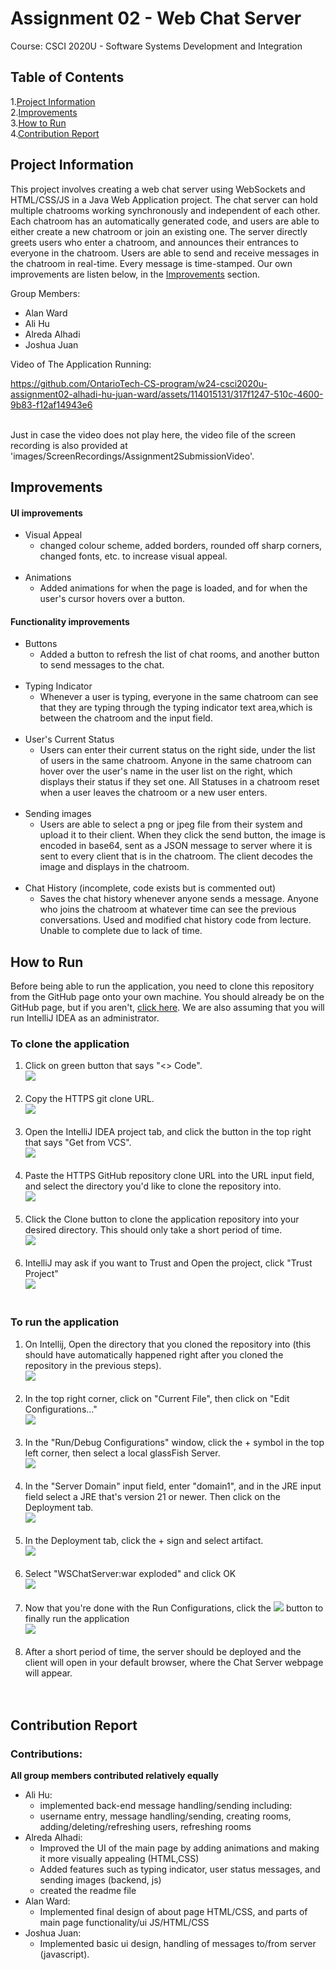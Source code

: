 # Assignment 02 -  Web Chat Server
Course:
CSCI 2020U - Software Systems Development and Integration

## Table of Contents
1.[Project Information](#project-information)<br>
2.[Improvements](#improvements)<br>
3.[How to Run](#how-to-run)<br>
4.[Contribution Report](#contribution-report)<br>

## Project Information


This project involves creating a web chat server using WebSockets and HTML/CSS/JS in a Java Web Application project. The chat server can hold multiple chatrooms working synchronously and independent of each other. Each chatroom has an automatically generated code, and users are able to either create a new chatroom or join an existing one. The server directly greets users who enter a chatroom, and announces their entrances to everyone in the chatroom. Users are able to send and receive messages in the chatroom in real-time. Every message is time-stamped. Our own improvements are listen below, in the [Improvements](#improvements) section.


Group Members:
- Alan Ward<br>
- Ali Hu<br>
- Alreda Alhadi<br>
- Joshua Juan<br>

Video of The Application Running:<br>

https://github.com/OntarioTech-CS-program/w24-csci2020u-assignment02-alhadi-hu-juan-ward/assets/114015131/317f1247-510c-4600-9b83-f12af14943e6

<br>
Just in case the video does not play here, the video file of the screen recording is also provided at 'images/ScreenRecordings/Assignment2SubmissionVideo'.
<br>

## Improvements

#### UI improvements
- Visual Appeal 
    - changed colour scheme, added borders, rounded off sharp corners, changed fonts, etc. to increase visual appeal.
    <br><br>
- Animations
    - Added animations for when the page is loaded, and for when the user's cursor hovers over a button. 

#### Functionality improvements
- Buttons
    - Added a button to refresh the list of chat rooms, and another button to send messages to the chat.
      <br><br>
- Typing Indicator
    - Whenever a user is typing, everyone in the same chatroom can see that they are typing through the typing indicator text area,which is between the chatroom and the input field.
      <br><br>
- User's Current Status
    - Users can enter their current status on the right side, under the list of users in the same chatroom. Anyone in the same chatroom can hover over the user's name in the user list on the right, which displays their status if they set one. All Statuses in a chatroom reset when a user leaves the chatroom or a new user enters.
      <br><br>
- Sending images 
    - Users are able to select a png or jpeg file from their system and upload it to their client. When they click the send button, the image is encoded in base64, sent as a JSON message to server where it is sent to every client that is in the chatroom. The client decodes the image and displays in the chatroom.
      <br><br>
- Chat History (incomplete, code exists but is commented out)
    -  Saves the chat history whenever anyone sends a message. Anyone who joins the chatroom at whatever time can see the previous conversations. Used and modified chat history code from lecture. Unable to complete due to lack of time.


## How to Run

Before being able to run the application, you need to clone this repository from the GitHub page onto your own machine. You should already be on the GitHub page, but if you aren't, <a href="https://github.com/OntarioTech-CS-program/w24-csci2020u-assignment02-alhadi-hu-juan-ward">click here</a>. We are also assuming that you will run IntelliJ IDEA as an administrator.



### To clone the application
1. Click on green button that says "<> Code".<br>
    <img src="images/Screenshots/Cloning/GitHubPage.png" />
    <br><br>
2. Copy the HTTPS git clone URL.<br>
    <img src="images/Screenshots/Cloning/GitHubLink.png" />
    <br><br>
3. Open the IntelliJ IDEA project tab, and click the button in the top right that says "Get from VCS".<br>
    <img src="images/Screenshots/Cloning/IntelliJ.png" />
    <br><br>
4. Paste the HTTPS GitHub repository clone URL into the URL input field, and select the directory you'd like to clone the repository into.<br>
    <img src="images/Screenshots/Cloning/GetFromVCS.png" />
    <br><br>
5. Click the Clone button to clone the application repository into your desired directory. This should only take a short period of time.<br>
    <img src="images/Screenshots/Cloning/Clone.png" />
    <br><br>
6. IntelliJ may ask if you want to Trust and Open the project, click "Trust Project"<br>
    <img src="images/Screenshots/Cloning/TrustProject.png" />
    <br><br>

### To run the application

1. On Intellij, Open the directory that you cloned the repository into (this should have automatically happened right after you cloned the repository in the previous steps).<br>
    <img src="images/Screenshots/Running/1.png" />
    <br><br>
2. In the top right corner, click on "Current File", then click on "Edit Configurations..."<br>
    <img src="images/Screenshots/Running/2.png" />
    <br><br>
3. In the "Run/Debug Configurations" window, click the + symbol in the top left corner, then select a local glassFish Server.<br>
    <img src="images/Screenshots/Running/3.png" />
    <br><br>
4. In the "Server Domain" input field, enter "domain1", and in the JRE input field select a JRE that's version 21 or newer. Then click on the Deployment tab. <br>
    <img src="images/Screenshots/Running/4.png" />
    <br><br>
5. In the Deployment tab, click the + sign and select artifact. <br>
    <img src="images/Screenshots/Running/5.png" />
    <br><br>
6. Select "WSChatServer:war exploded" and click OK <br>
    <img src="images/Screenshots/Running/6.png" />
    <br><br>
7. Now that you're done with the Run Configurations, click the <img src="images/Screenshots/Running/RUN.png" /> button to finally run the application <br>
    <img src="images/Screenshots/Running/7.png" />
    <br><br>
8. After a short period of time, the server should be deployed and the client will open in your default browser, where the Chat Server webpage will appear. <br>
    <br><br>

## Contribution Report
### Contributions:
**All group members contributed relatively equally**
- Ali Hu:
    - implemented back-end message handling/sending including:
    - username entry, message handling/sending, creating rooms, adding/deleting/refreshing users, refreshing rooms
- Alreda Alhadi:
    - Improved the UI of the main page by adding animations and making it more visually appealing (HTML,CSS)
    - Added features such as typing indicator, user status messages, and sending images (backend, js)
    - created the readme file
- Alan Ward:
    - Implemented final design of about page HTML/CSS, and parts of main page functionality/ui JS/HTML/CSS
- Joshua Juan:
    - Implemented basic ui design, handling of messages to/from server (javascript).
